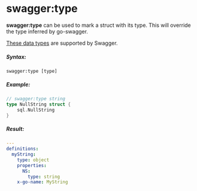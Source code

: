 # swagger:type

**swagger:type** can be used to mark a struct with its type. This will override the type inferred by go-swagger.

[These data types](https://swagger.io/docs/specification/data-models/data-types/) are supported by Swagger.

##### Syntax:

```
swagger:type [type]
```

##### Example:

```go
// swagger:type string
type NullString struct {
	sql.NullString
}
```

##### Result:

```yaml
---
definitions:
  myString:
    type: object
    properties:
      NS:
        type: string
    x-go-name: MyString
```
